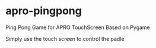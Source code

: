 # apro-pingpong
Ping Pong Game for APRO TouchScreen Based on Pygame

Simply use the touch screen to control the padle
